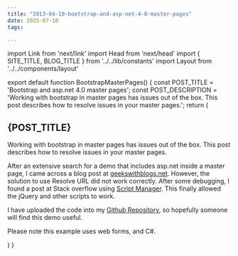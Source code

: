 ```yaml
---
title: "2013-04-10-bootstrap-and-asp-net-4-0-master-pages"
date: 2025-07-10
tags:

---
```


import Link from 'next/link'
import Head from 'next/head'
import { SITE_TITLE, BLOG_TITLE } from '../../lib/constants'
import Layout from '../../components/layout'

export default function BootstrapMasterPages() {
    const POST_TITLE = 'Bootstrap and asp.net 4.0 master pages';
    const POST_DESCRIPTION = 'Working with bootstrap in master pages has issues out of the box. This post describes how to resolve issues in your master pages.';
    return (
        <Layout>
            <Head>
                <title>{POST_TITLE} - {SITE_TITLE}</title>
                <meta name="description" content={POST_DESCRIPTION} />
            </Head>
            <section aria-labelledby="main-content">
                <h1 id="main-content">{POST_TITLE}</h1>
                <p>Working with bootstrap in master pages has issues out of the box. This post describes how to resolve issues in your master pages.</p>
                <p>After an extensive search for a demo that includes asp.net inside a master page, I came across a blog post at <a  className="underline focus:ring-2" href="http://geekswithblogs.net/JeremyMorgan/archive/2012/09/18/how-to-use-twitter-bootstrap-on-an-asp.net-website.aspx" rel="nofollow noreferrer">geekswithblogs.net</a>. However, the solution to use Resolve URL did not work correctly. After some debugging, I found a post at Stack overflow using <a  className="underline focus:ring-2" href="http://stackoverflow.com/questions/12452109/asp-net-2012-unobtrusive-validation-with-jquery" rel="nofollow noreferrer">Script Manager</a>. This finally allowed the jQuery and other scripts to work.</p>
                <p>I have uploaded the code into my <a  className="underline focus:ring-2" href="https://github.com/jennifert/Boostrap-ASP_Net-MasterPages" rel="nofollow noreferrer"> Github Repository</a>, so hopefully someone will find this demo useful.</p>
                <p>Please note this example uses web forms, and C#.</p>
            </section>
        </Layout>
    )
}

